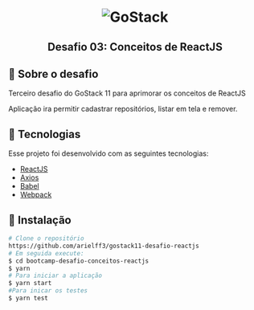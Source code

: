<h1 align="center">
  <img src=".github/logo.png" alt="GoStack">
</h1>

<h2 align="center">Desafio 03: Conceitos de ReactJS</h2>


## 🚀 Sobre o desafio

<p>Terceiro desafio do GoStack 11 para aprimorar os conceitos de ReactJS</p>
<p>Aplicação ira permitir cadastrar repositórios, listar em tela e remover.</p>


## 🔧 Tecnologias
<p>Esse projeto foi desenvolvido com as seguintes tecnologias:</p>

- [ReactJS](https://pt-br.reactjs.org/)
- [Axios](https://github.com/axios/axios)
- [Babel](https://babeljs.io/)
- [Webpack](https://webpack.js.org/)

## 💾 Instalação

```bash
# Clone o repositório
https://github.com/arielff3/gostack11-desafio-reactjs
# Em seguida execute:
$ cd bootcamp-desafio-conceitos-reactjs
$ yarn
# Para iniciar a aplicação
$ yarn start
#Para inicar os testes
$ yarn test
```